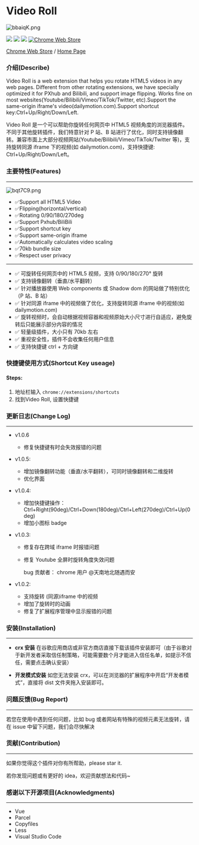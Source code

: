 <!--
 * @description: video roll
 * @Author: Gouxinyu
 * @Date: 2022-01-13 22:43:33
-->

# Video Roll

![bbaiqK.png](https://s1.ax1x.com/2022/03/13/bbaiqK.png)

![](https://img.shields.io/github/stars/gxy5202/VideoRoll) ![](https://img.shields.io/github/package-json/v/gxy5202/VideoRoll) ![](https://img.shields.io/github/package-json/license/gxy5202/VideoRoll) [![Chrome Web Store](https://badgen.net/chrome-web-store/users/cokngoholafkeghnhhdlmiadlojpindm?icon=chrome&color=0f9d58)](https://chrome.google.com/webstore/detail/cokngoholafkeghnhhdlmiadlojpindm?hl=en)

[Chrome Web Store](https://chrome.google.com/webstore/detail/video-roll/cokngoholafkeghnhhdlmiadlojpindm?hl=zh-CN&authuser=0 "Chrome Web Store") / [Home Page](https://gomi.site/#/VideoRoll "Home Page")

### 介绍(Describe)

Video Roll is a web extension that helps you rotate HTML5 videos in any web pages. Different from other rotating extensions, we have specially optimized it for PXhub and Bilibili, and support image flipping. Works fine on most websites(Youtube/Bilibili/Vimeo/TikTok/Twitter, etc).Support the same-origin iframe's video(dailymotion.com).Support shortcut key:Ctrl+Up/Right/Down/Left.

Video Roll 是一个可以帮助你旋转任何网页中 HTML5 视频角度的浏览器插件。不同于其他旋转插件，我们特意针对 P 站、B 站进行了优化，同时支持镜像翻转。兼容市面上大部分视频网站(Youtube/Bilibili/Vimeo/TikTok/Twitter 等)，支持旋转同源 iframe 下的视频(如 dailymotion.com)，支持快捷键: Ctrl+Up/Right/Down/Left。

### 主要特性(Features)

---
![bqt7C9.png](https://s3.bmp.ovh/imgs/2022/06/28/58f3517b43b94c5e.png)

-   ✅Support all HTML5 Video
-   ✅Flipping(horizontal/vertical)
-   ✅Rotating 0/90/180/270deg
-   ✅Support Pxhub/BiliBili
-   ✅Support shortcut key
-   ✅Support same-origin iframe
-   ✅Automatically calculates video scaling
-   ✅70kb bundle size
-   ✅Respect user privacy


***

-   ✅ 可旋转任何网页中的 HTML5 视频，支持 0/90/180/270° 旋转
-   ✅ 支持镜像翻转（垂直/水平翻转）
-   ✅ 针对播放器使用 Web components 或 Shadow dom 的网站做了特别优化（P 站、B 站）
-   ✅ 针对同源 iframe 中的视频做了优化，支持旋转同源 iframe 中的视频(如 dailymotion.com)
-   ✅ 旋转视频时，会自动根据视频容器和视频原始大小尺寸进行自适应，避免旋转后只能展示部分内容的情况
-   ✅ 轻量级插件，大小只有 70kb 左右
-   ✅ 重视安全性，插件不会收集任何用户信息
-   ✅ 支持快捷键 ctrl + 方向键


### 快捷键使用方式(Shortcut Key useage)
#### Steps:
1. 地址栏输入 `chrome://extensions/shortcuts`
2. 找到Video Roll, 设置快捷键

### 更新日志(Change Log)

---

-   v1.0.6

    -   修复快捷键有时会失效报错的问题

-   v1.0.5:

    -   增加镜像翻转功能（垂直/水平翻转），可同时镜像翻转和二维旋转
    -   优化界面

-   v1.0.4:

    -   增加快捷键操作：Ctrl+Right(90deg)/Ctrl+Down(180deg)/Ctrl+Left(270deg)/Ctrl+Up(0deg)
    -   增加小图标 badge

-   v1.0.3:

    -   修复存在跨域 iframe 时报错问题
    -   修复 Youtube 全屏时旋转角度失效问题

        bug 贡献者：
        chrome 用户 @天南地北随遇而安

-   v1.0.2:
    -   支持旋转 (同源)iframe 中的视频
    -   增加了旋转时的动画
    -   修复了扩展程序管理中显示报错的问题

### 安装(Installation)

---

-   **crx 安装**
    在谷歌应用商店或非官方商店直接下载该插件安装即可（由于谷歌对于新开发者采取信任制策略，可能需要数个月才能进入信任名单，如提示不信任，需要点击确认安装）

-   **开发模式安装**
    如您无法安装 crx，可以在浏览器的扩展程序中开启“开发者模式”，直接将 dist 文件夹拖入安装即可。

### 问题反馈(Bug Report)

---

若您在使用中遇到任何问题，比如 bug 或者网站有特殊的视频元素无法旋转，请在 issue 中留下问题，我们会尽快解决

### 贡献(Contribution)

---

如果你觉得这个插件对你有所帮助，please star it.

若你发现问题或有更好的 idea，欢迎贡献想法和代码~


### 感谢以下开源项目(Acknowledgments)

---

- Vue
- Parcel
- Copyfiles
- Less
- Visual Studio Code
